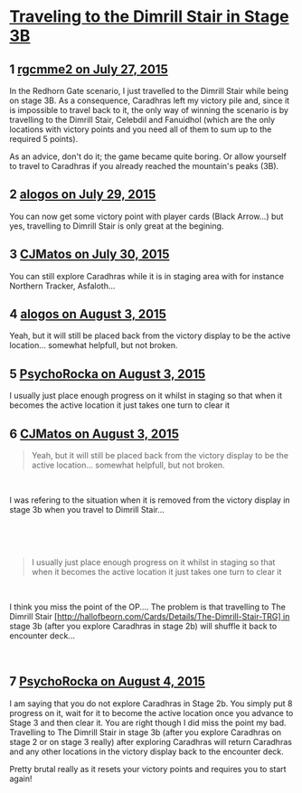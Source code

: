# [Traveling to the Dimrill Stair in Stage 3B](https://community.fantasyflightgames.com/topic/183393-traveling-to-the-dimrill-stair-in-stage-3b/)

## 1 [rgcmme2 on July 27, 2015](https://community.fantasyflightgames.com/topic/183393-traveling-to-the-dimrill-stair-in-stage-3b/?do=findComment&comment=1706094)

In the Redhorn Gate scenario, I just travelled to the Dimrill Stair while being on stage 3B. As a consequence, Caradhras left my victory pile and, since it is impossible to travel back to it, the only way of winning the scenario is by travelling to the Dimrill Stair, Celebdil and Fanuidhol (which are the only locations with victory points and you need all of them to sum up to the required 5 points).

As an advice, don't do it; the game became quite boring. Or allow yourself to travel to Caradhras if you already reached the mountain's peaks (3B).
 

## 2 [alogos on July 29, 2015](https://community.fantasyflightgames.com/topic/183393-traveling-to-the-dimrill-stair-in-stage-3b/?do=findComment&comment=1707947)

You can now get some victory point with player cards (Black Arrow...) but yes, travelling to Dimrill Stair is only great at the begining.

## 3 [CJMatos on July 30, 2015](https://community.fantasyflightgames.com/topic/183393-traveling-to-the-dimrill-stair-in-stage-3b/?do=findComment&comment=1710096)

You can still explore Caradhras while it is in staging area with for instance Northern Tracker, Asfaloth...

## 4 [alogos on August 3, 2015](https://community.fantasyflightgames.com/topic/183393-traveling-to-the-dimrill-stair-in-stage-3b/?do=findComment&comment=1717403)

Yeah, but it will still be placed back from the victory display to be the active location... somewhat helpfull, but not broken.

## 5 [PsychoRocka on August 3, 2015](https://community.fantasyflightgames.com/topic/183393-traveling-to-the-dimrill-stair-in-stage-3b/?do=findComment&comment=1717611)

I usually just place enough progress on it whilst in staging so that when it becomes the active location it just takes one turn to clear it

## 6 [CJMatos on August 3, 2015](https://community.fantasyflightgames.com/topic/183393-traveling-to-the-dimrill-stair-in-stage-3b/?do=findComment&comment=1717746)

> Yeah, but it will still be placed back from the victory display to be the active location... somewhat helpfull, but not broken.

 

I was refering to the situation when it is removed from the victory display in stage 3b when you travel to Dimrill Stair...

 

 

> I usually just place enough progress on it whilst in staging so that when it becomes the active location it just takes one turn to clear it

 

I think you miss the point of the OP.... The problem is that travelling to The Dimrill Stair [http://hallofbeorn.com/Cards/Details/The-Dimrill-Stair-TRG] in stage 3b (after you explore Caradhras in stage 2b) will shuffle it back to encounter deck...

 

## 7 [PsychoRocka on August 4, 2015](https://community.fantasyflightgames.com/topic/183393-traveling-to-the-dimrill-stair-in-stage-3b/?do=findComment&comment=1719147)

I am saying that you do not explore Caradhras in Stage 2b. You simply put 8 progress on it, wait for it to become the active location once you advance to Stage 3 and then clear it. You are right though I did miss the point my bad. Travelling to The Dimrill Stair in stage 3b (after you explore Caradhras on stage 2 or on stage 3 really) after exploring Caradhras will return Caradhras and any other locations in the victory display back to the encounter deck. 

Pretty brutal really as it resets your victory points and requires you to start again!

